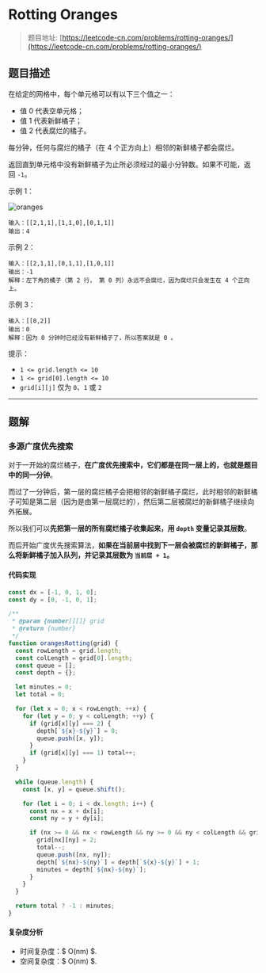 # Rotting Oranges

> 题目地址: [https://leetcode-cn.com/problems/rotting-oranges/](https://leetcode-cn.com/problems/rotting-oranges/)

## 题目描述

在给定的网格中，每个单元格可以有以下三个值之一：

* 值 0 代表空单元格；
* 值 1 代表新鲜橘子；
* 值 2 代表腐烂的橘子。

每分钟，任何与腐烂的橘子（在 4 个正方向上）相邻的新鲜橘子都会腐烂。

返回直到单元格中没有新鲜橘子为止所必须经过的最小分钟数。如果不可能，返回 `-1`。

示例 1：

![oranges](https://assets.leetcode-cn.com/aliyun-lc-upload/uploads/2019/02/16/oranges.png)

```
输入：[[2,1,1],[1,1,0],[0,1,1]]
输出：4
```

示例 2：

```
输入：[[2,1,1],[0,1,1],[1,0,1]]
输出：-1
解释：左下角的橘子（第 2 行， 第 0 列）永远不会腐烂，因为腐烂只会发生在 4 个正向上。
```

示例 3：

```
输入：[[0,2]]
输出：0
解释：因为 0 分钟时已经没有新鲜橘子了，所以答案就是 0 。
```

提示：

* `1 <= grid.length <= 10`
* `1 <= grid[0].length <= 10`
* `grid[i][j]` 仅为 `0`、`1` 或 `2`

------

## 题解

### 多源广度优先搜索

对于一开始的腐烂橘子，**在广度优先搜索中，它们都是在同一层上的，也就是题目中的同一分钟**。

而过了一分钟后，第一层的腐烂橘子会把相邻的新鲜橘子腐烂，此时相邻的新鲜橘子可知是第二层（因为是由第一层腐烂的），然后第二层被腐烂的新鲜橘子继续向外拓展。

所以我们可以**先把第一层的所有腐烂橘子收集起来，用 `depth` 变量记录其层数**。

而后开始广度优先搜索算法，**如果在当前层中找到下一层会被腐烂的新鲜橘子，那么将新鲜橘子加入队列，并记录其层数为 `当前层 + 1`。**

#### 代码实现

```js
const dx = [-1, 0, 1, 0];
const dy = [0, -1, 0, 1];

/**
 * @param {number[][]} grid
 * @return {number}
 */
function orangesRotting(grid) {
  const rowLength = grid.length;
  const colLength = grid[0].length;
  const queue = [];
  const depth = {};

  let minutes = 0;
  let total = 0;

  for (let x = 0; x < rowLength; ++x) {
    for (let y = 0; y < colLength; ++y) {
      if (grid[x][y] === 2) {
        depth[`${x}-${y}`] = 0;
        queue.push([x, y]);
      }
      if (grid[x][y] === 1) total++;
    }
  }

  while (queue.length) {
    const [x, y] = queue.shift();

    for (let i = 0; i < dx.length; i++) {
      const nx = x + dx[i];
      const ny = y + dy[i];

      if (nx >= 0 && nx < rowLength && ny >= 0 && ny < colLength && grid[nx][ny] === 1) {
        grid[nx][ny] = 2;
        total--;
        queue.push([nx, ny]);
        depth[`${nx}-${ny}`] = depth[`${x}-${y}`] + 1;
        minutes = depth[`${nx}-${ny}`];
      }
    }
  }

  return total ? -1 : minutes;
}
```

#### 复杂度分析

* 时间复杂度：$ O(nm) $.
* 空间复杂度：$ O(nm) $.
